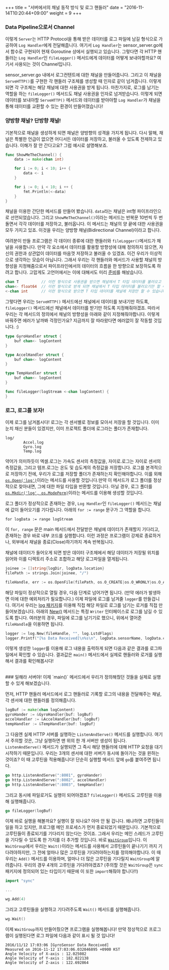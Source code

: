 +++
title = "서버에서의 채널 동작 방식 및 로그 핸들러"
date = "2016-11-14T10:20:44+09:00"
weight = 9
+++

### Data Pipeline으로서 Channel
이렇게 `Server`는 HTTP Protocol을 통해 받은 데이터를 로그 파일에 남길 형식으로 가공하여 `Log Handler`에게 전달해줍니다. 여기서 `Log Handler`는 sensor_server.go에서 함수로 구현되어 현재 Goroutine 상에서 실행되고 있습니다. 그렇다면 각 HTTP 핸들러는 `Log Handler`인 `fileLogger()` 메서드에게 데이터를 어떻게 보내야할까요? 여기서 사용되는 것이 Channel입니다.

sensor_server.go 내에서 로그컨텐트에 대한 채널을 만들어줍니다. 그리고 이 채널을 `ServeHTTP()`를 구현한 각 핸들러 구조체를 생성할 때 인자로 같이 넘겨줍니다. 이렇게 되면 각 구조체는 해당 채널에 대한 사용권을 받게 됩니다. 마찬가지로, 로그를 남기는 역할을 하는 `fileLogger()` 메서드도 채널 사용권을 인자로 넘겨받습니다. 이렇게 되면 데이터를 보내야할 `ServeHTTP()` 메서드와 데이터를 받아야할 `Log Handler`가 채널을 통해 데이터를 교환할 수 있는 환경이 만들어졌습니다!

### 양방향 채널? 단방향 채널!
기본적으로 채널을 생성하게 되면 채널은 양방향의 성격을 가지게 됩니다. 다시 말해, 채널은 특별한 언급이 없으면 어디서든 데이터를 저장하고, 불러올 수 있도록 전제하고 있습니다. 이해가 잘 안 간다고요? 그럼 예시로 설명해보죠.

```go
func ShowMeTheChannel() {
	data := make(chan int)

	for i := 0; i < 10; i++ {
		data <- i
	}

	for i := 0; i < 10; i ++ {
		fmt.Println(<-data)
	}
}
```
채널을 이용한 간단한 메서드를 만들어 봤습니다. `data`라는 채널은 int형 파이프라인으로 선언되었습니다. 그리고 `ShowMeTheChannel()`이라는 메서드는 반복문 10번씩 두 번 돌면서 각각 데이터를 저장하고, 불러옵니다. 이 메서드는 채널의 양 끝에 대한 사용권을 모두 가지고 있죠. 이것을 우리는 양방향 채널(Bidirectional Channel)이라고 합니다.

여려분이 만들 프로그램은 각 데이터 종류에 대한 핸들러와 `fileLogger()`메서드가 채널을 사용합니다. 만약 각 요소에서 데이터를 활용할 방향성에 대해 정의하지 않으면, 자신의 권한과 상관없이 데이터를 마음껏 저장하고 불러올 수 있겠죠. 이건 우리가 이상적으로 생각하는 모습이 아닙니다. 그래서 우리는 각 핸들러와 메서드가 사용할 채널의 방향성을 지정해줌으로서 파이프라인에서의 데이터의 흐름을 한 방향으로 보장하도록 하려고 합니다. 고맙게도 고언어에서는 이에 대해서도 미리 [준비](https://golang.org/ref/spec#Channel_types)를 해놨습니다.
```go
chan T          // 이런 형식으로 사용권을 받으면 채널에서 T 타입 데이터를 불러오고 저장할 수 있습니다.
chan<- float64  // 이런 형식으로 받게 되면 채널에서 T 타입 데이터를 불러오기만 할 수 있습니다.
<-chan int      // 이런 형식으로 받으면 T 타입 데이터를 채널에 저장만 할 수 있습니다.
```
그렇다면 우리는 `ServeHTTP()` 메서드에선 채널에서 데이터를 보내기만 하도록, `fileLogger()` 메서드에선 채널에서 데이터를 받기만 하도록 지정해줘야겠죠. 따라서 우리는 각 메서드의 정의에서 채널의 방향성을 아래와 같이 지정해줘야합니다. 이렇게 바꿔주면 에러가 날까봐 걱정인가요? 지금까지 잘 따라왔다면 에러없이 잘 작동할 것입니다. :)

```go
type GyroHandler struct {
	buf chan<- logContent
}

type AccelHandler struct {
	buf chan<- logContent
}

type TempHandler struct {
	buf chan<- logContent
}

func fileLogger(logStream <-chan logContent) {
}
```

### 로그, 로그를 보자!
이제 로그를 남겨봅시다! 로그는 각 센서별로 정보를 모아서 저장을 할 것입니다. 이미 눈치 채신 분들이 있겠지만, 이미 프로젝트 폴더에 로그라는 폴더가 존재합니다.
```
log/
		Accel.log
		Gyro.log
		Temp.log
```
약어가 의미하듯이 엑셀.로그는 가속도 센서의 측정값을, 자이로.로그는 자이로 센서의 측정값을, 그리고 템프.로그는 온도 및 습도계의 측정값을 저장합니다. 로그를 본격적으로 저장하기 전에, 우리가 로그를 저장할 폴더가 존재하는지 확인해야합니다. 이를 외해 [`os.Open('log')`](https://golang.org/pkg/os/#Open)이라는 메서드를 사용할 것입니다.만약 이 메서드가 로그 폴더를 정상적으로 찾아내면, 그에 대한 파일 타입을 반환할 것입니다. 아닐 경우, 로그 폴더를 [`os.Mkdir('log', os.ModePerm)`](https://golang.org/pkg/os/#Mkdir)이라는 메서드를 이용해 생성할 것입니다.

로그 폴더가 정상적으로 존재하는 경우, `Log Handler`인 `fileLogger()` 메서드는 채널에 값이 들어오기를 기다립니다. 아래의 `for := range` 문구가 그 역할을 합니다.
```
for logData := range logStream
```
이 `for, range` 문은 main 메서드에서 전달받은 채널에 데이터가 존재할지 기다리고, 존재하는 경우 바로 내부 코드를 실행합니다. 이런 과정은 프로그램이 강제로 종료하거나, 외부에서 채널을 종료(Close)하기까지 계속 반복됩니다.

채널에 데이터가 들어오게 되면 받은 데이터 구조체에서 해당 데이터가 저장될 위치를 읽어와 이를 디렉토리 주소로 조합하고 해당 로그파일을 열게됩니다. 
```go
joinee := []string{logDir, logData.location}
filePath := strings.Join(joinee, "/")

fileHandle, err := os.OpenFile(filePath, os.O_CREATE|os.O_WRONLY|os.O_APPEND, 0666)
```
해당 파일이 정상적으로 열릴 경우, 다음 단계로 넘어가면 됩니다. (만약 에러가 발생하면 이에 대한 예외처리가 필요합니다.) 이제 파일에 로그를 남겨줄 `logger`를 만들겁니다. 여기서 우리는 [log 패키지](https://golang.org/pkg/log)를 이용해 직접 해당 파일로 로그를 남기는 로거를 직접 만들어보겠습니다. 아래의 [New()](https://golang.org/pkg/log/#New) 메서드는 특정 `Writer` 인터페이스로 로그를 남길 수 있도록 합니다. 여러분의 경우, 파일에 로그를 남기기로 했으니, 위에서 열어준 `fileHandle`을 이용하면 됩니다.

```go
logger := log.New(fileHandle, "", log.LstdFlags)
logger.Printf("[%s Data Received]\n%s\n", logData.sensorName, logData.content)
```
이렇게 생성한 `logger`를 이용해 로그 내용을 출력하게 되면 다음과 같은 결과를 로그파일에서 확인할 수 있습니다. 결과값은 `main()` 메서드에서 실제로 핸들러와 로거를 실행해서 결과를 확인해봅시다!

<br>
### 일해라 서버야!
이제 `main()` 메서드에서 우리가 정의해줬던 것들을 실제로 실행할 수 있게 해보겠습니다.

먼저, HTTP 핸들러 메서드에서 로그 핸들러로 기록할 로그의 내용을 전달해주는 채널, 각 센서에 대한 핸들러를 정의해줍니다.
```go
logBuf := make(chan logContent)
gyroHander := &GyroHandler{buf: logBuf}
accelHandler := &AccelHandler{buf: logBuf}
tempHandler := &TempHandler{buf: logBuf}
```
그 다음엔 실제 HTTP 서버를 실행하는 `ListenAndServe()` 메서드를 실행합니다. 여기서 주의할 것은, 그냥 실행하면 맨 위의 한 개 서버만 생성이 됩니다. `ListenAndServe()` 메서드가 실행되면 그 즉시 해당 핸들러에 대해 HTTP 요청을 대기 시작하기 때문입니다. 우리는 3개의 센서에 대한 서버가 동시에 돌아가는 것을 윈하는 것이죠? 이 때 고루틴을 적용해줍니다! 단순히 실행할 메서드 앞에 `go`를 붙여주면 됩니다.

```go
go http.ListenAndServe(":8001", gyroHander)
go http.ListenAndServe(":8002", accelHandler)
go http.ListenAndServe(":8003", tempHandler)
```

그리고 동시에 파일로거도 실행이 되어야겠죠? `fileLogger()` 메서드도 고루틴을 이용해 실행해줍니다.

```go
go fileLogger(logBuf)
```

이제 바로 실행을 해볼까요? 실행이 잘 되나요? 아마 안 될 겁니다. 왜냐하면 고루틴들이 일을 하고 있지만, 프로그램 메인 프로세스가 먼저 종료되었기 때문입니다. 기본적으로 고루틴들이 종료되기를 기다리지 않는다는 것이죠. 그래서 우리는 메인 스레드가 고루틴을 기다릴 수 있도록 한 가지를 더 추가할 것입니다. 바로 [`WaitGroup`](https://golang.org/pkg/sync/#WaitGroup)입니다. 이 `WaitGroup`에서 우리는 `Wait()`이라는 메서드를 사용해서 고루틴들이 끝나기기 까지 기다려야하지만, 그 전에 얼마나 많은 고루틴을 기다려야하는지를 정의해야합니다. 이 때 우리는 `Add()` 메서드를 이용하며, 얼마나 더 많은 고루틴을 기다릴지 `WaitGroup`에 알려줍니다. 우리의 경우 4개의 고루틴을 기다려야겠죠? (주의할 것은 `WaitGroup`은 `sync` 패키지에 정의되어 있는 타입이기 때문에 이 또한 `import`해줘야 합니다!!)

```go
import "sync"

...

wg.Add(4)
```
그리고 고루틴들을 실행하고 기다려주도록 `Wait()` 메서드를 실행해줍니다.

```go
wg.Wait()
```
이제 `WaitGroup`까지 만들어줬으면 프로그램을 실행해봅니다! 만약 정상적으로 프로그램이 실행된다면 로그 파일에 다음과 같이 표시 될 것 입니다!

```
2016/11/12 17:03:06 [GyroSensor Data Received]
Measured on 2016-11-12 17:03:06.032046895 +0900 KST
Angle Velocity of X-axis : 12.025082
Angle Velocity of Y-axis : 182.022138
Angle Velocity of Z-axis : 122.692864
```
